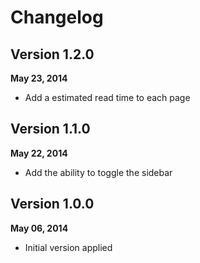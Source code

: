 # Changelog

## Version 1.2.0
**May 23, 2014**

- Add a estimated read time to each page

## Version 1.1.0
**May 22, 2014**

- Add the ability to toggle the sidebar

## Version 1.0.0
**May 06, 2014**

- Initial version applied

